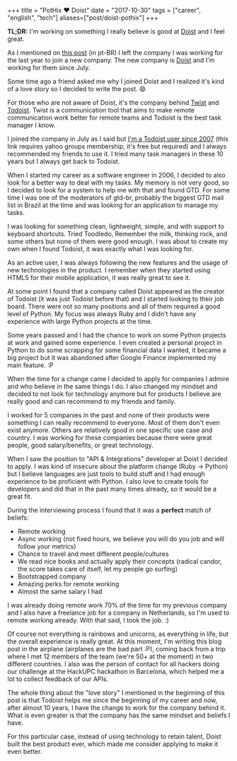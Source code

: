 +++
title = "PotHix ❤ Doist"
date = "2017-10-30"
tags = ["career", "english", "tech"]
aliases=["post/doist-pothix"]
+++

**TL;DR:** I'm working on something I really believe is good
at [Doist](https://doist.com) and I feel great.

As I mentioned on [this post](/post/7-anos-de-locaweb-e-a-saida/) (in pt-BR) I
left the company I was working for the last year to join a new company. The new
company is [Doist](https://doist.com) and I'm working for them since July.

Some time ago a friend asked me why I joined Doist and I realized it's kind of a
love story so I decided to write the post. 😄

For those who are not aware of Doist, it's the company
behind [Twist](https://twistapp.com)
and [Todoist](https://todoist.com). Twist is a communication tool that
aims to make remote communication work better for remote teams and
Todoist is the best task manager I know.

I joined the company in July as I said
but
[I'm a Todoist user since 2007](https://br.groups.yahoo.com/neo/groups/gtdbr/conversations/messages/4354) (this
link requires yahoo groups membership, it's free but required) and I always
recommended my friends to use it. I tried many task managers in these 10 years
but I always get back to Todoist.

When I started my career as a software engineer in 2006, I decided to also look
for a better way to deal with my tasks. My memory is not very good, so I decided
to look for a system to help me with that and found GTD. For some time I was one
of the moderators of gtd-br, probably the biggest GTD mail list in Brazil at the
time and was looking for an application to manage my tasks.

I was looking for something clean, lightweight, simple, and with support to
keyboard shortcuts. Tried Toodledo, Remember the milk, thinking rock, and some
others but none of them were good enough. I was about to create my own when I
found Todoist, it was exactly what I was looking for.

As an active user, I was always following the new features and the usage of new
technologies in the product. I remember when they started using HTML5 for their
mobile application, it was really great to see it.

At some point I found that a company called Doist appeared as the creator of
Todoist (it was just Todoist before that) and I started looking to their job
board. There were not so many positions and all of them required a good level of
Python. My focus was always Ruby and I didn't have any experience with large
Python projects at the time.

Some years passed and I had the chance to work on some Python projects at work
and gained some experience. I even created a personal project in Python to do
some scrapping for some financial data I wanted, it became a big project but it
was abandoned after Google Finance implemented my main feature. :P

When the time for a change came I decided to apply for companies I admire and
who believe in the same things I do. I also changed my mindset and decided to
not look for technology anymore but for products I believe are really good and
can recommend to my friends and family.

I worked for 5 companies in the past and none of their products were something I
can really recommend to everyone. Most of them don't even exist anymore. Others
are relatively good in one specific use case and country. I was working for
these companies because there were great people, good salary/benefits, or great
technology.

When I saw the position to "API & Integrations" developer at Doist I decided to
apply. I was kind of insecure about the platform change (Ruby -> Python) but I
believe languages are just tools to build stuff and I had enough experience to
be proficient with Python. I also love to create tools for developers and did
that in the past many times already, so it would be a great fit.

During the interviewing process I found that it was a **perfect** match of beliefs:

+ Remote working
+ Async working (not fixed hours, we believe you will do you job and will follow
  your metrics)
+ Chance to travel and meet different people/cultures
+ We read nice books and actually apply their concepts (radical candor, the
  score takes care of itself, let my people go surfing)
+ Bootstrapped company
+ Amazing perks for remote working
+ Almost the same salary I had

I was already doing remote work 70% of the time for my previous company and I
also have a freelance job for a company in Netherlands, so I'm used to remote
working already. With that said, I took the job. :)

Of course not everything is rainbows and unicorns, as everything in life, but
the overall experience is really great. At this moment, I'm writing this blog
post in the airplane (airplanes are the bad part :P), coming back from a trip
where I met 12 members of the team (we're 50+ at the moment) in two different
countries. I also was the person of contact for all hackers doing our challenge
at the HackUPC hackathon in Barcelona, which helped me a lot to collect feedback
of our APIs.

The whole thing about the "love story" I mentioned in the beginning of this
post is that Todoist helps me since the beginning of my career and now, after
almost 10 years, I have the change to work for the company behind it. What is
even greater is that the company has the same mindset and beliefs I have.

For this particular case, instead of using technology to retain talent, Doist
built the best product ever, which made me consider applying to make it even
better.
